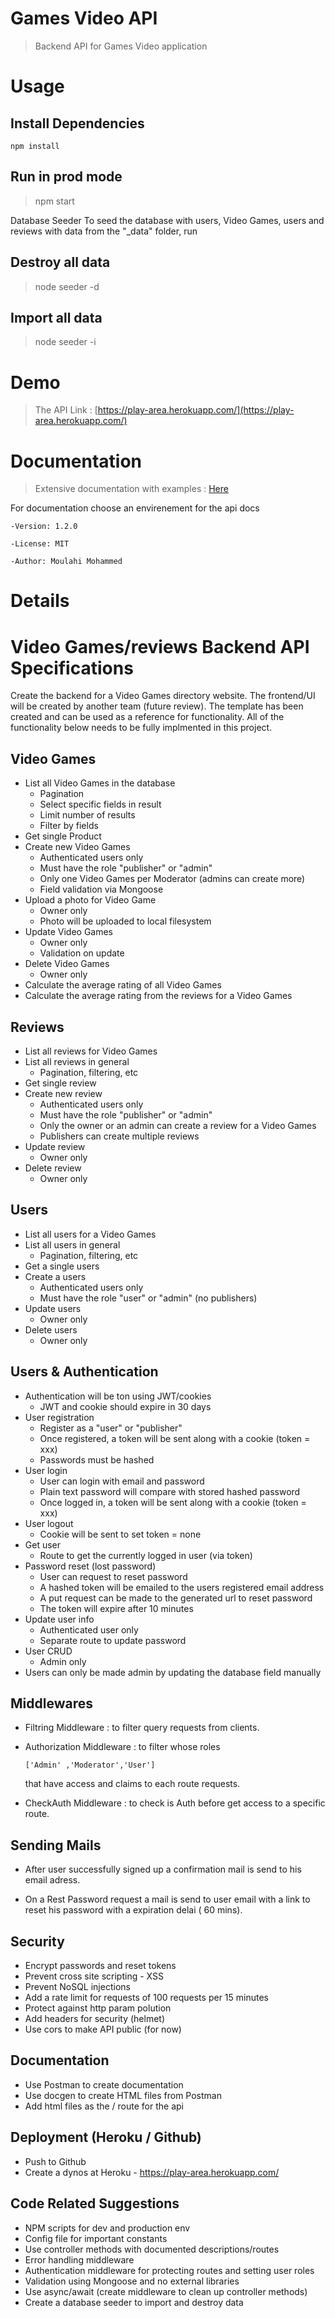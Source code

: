 # Games Video API

> Backend API for Games Video application

# Usage

## Install Dependencies

```
npm install
```

## Run in prod mode

> npm start

Database Seeder
To seed the database with users, Video Games, users and reviews with data from the "\_data" folder, run

## Destroy all data

> node seeder -d

## Import all data

> node seeder -i

# Demo

> The API Link : [https://play-area.herokuapp.com/](https://play-area.herokuapp.com/)

# Documentation

> Extensive documentation with examples : [Here](https://documenter.getpostman.com/view/13825305/TzCQaRcs#51f35aa5-3a79-4d2a-8840-711930b932e3)

For documentation choose an envirenement for the api docs


```
-Version: 1.2.0

-License: MIT

-Author: Moulahi Mohammed
```

# Details

# Video Games/reviews Backend API Specifications

Create the backend for a Video Games directory website. The frontend/UI will be created by another team (future review). The template has been created and can be used as a reference for functionality. All of the functionality below needs to be fully implmented in this project.

## Video Games

- List all Video Games in the database
  - Pagination
  - Select specific fields in result
  - Limit number of results
  - Filter by fields
- Get single Product
- Create new Video Games
  - Authenticated users only
  - Must have the role "publisher" or "admin"
  - Only one Video Games per Moderator (admins can create more)
  - Field validation via Mongoose
- Upload a photo for Video Game
  - Owner only
  - Photo will be uploaded to local filesystem
- Update Video Games
  - Owner only
  - Validation on update
- Delete Video Games
  - Owner only
- Calculate the average rating of all Video Games
- Calculate the average rating from the reviews for a Video Games

## Reviews

- List all reviews for Video Games
- List all reviews in general
  - Pagination, filtering, etc
- Get single review
- Create new review
  - Authenticated users only
  - Must have the role "publisher" or "admin"
  - Only the owner or an admin can create a review for a Video Games
  - Publishers can create multiple reviews
- Update review
  - Owner only
- Delete review
  - Owner only

## Users

- List all users for a Video Games
- List all users in general
  - Pagination, filtering, etc
- Get a single users
- Create a users
  - Authenticated users only
  - Must have the role "user" or "admin" (no publishers)
- Update users
  - Owner only
- Delete users
  - Owner only

## Users & Authentication

- Authentication will be ton using JWT/cookies
  - JWT and cookie should expire in 30 days
- User registration
  - Register as a "user" or "publisher"
  - Once registered, a token will be sent along with a cookie (token = xxx)
  - Passwords must be hashed
- User login
  - User can login with email and password
  - Plain text password will compare with stored hashed password
  - Once logged in, a token will be sent along with a cookie (token = xxx)
- User logout
  - Cookie will be sent to set token = none
- Get user
  - Route to get the currently logged in user (via token)
- Password reset (lost password)
  - User can request to reset password
  - A hashed token will be emailed to the users registered email address
  - A put request can be made to the generated url to reset password
  - The token will expire after 10 minutes
- Update user info
  - Authenticated user only
  - Separate route to update password
- User CRUD
  - Admin only
- Users can only be made admin by updating the database field manually

## Middlewares

- Filtring Middleware : to filter query requests from clients.
- Authorization Middleware : to filter whose roles

  `['Admin' ,'Moderator','User']`

  that have access and claims to each route requests.

- CheckAuth Middleware : to check is Auth before get access to a specific route.

## Sending Mails

- After user successfully signed up a confirmation mail is send to his email adress.

- On a Rest Password request a mail is send to user email with a link to reset his password with a expiration delai ( 60 mins).

## Security

- Encrypt passwords and reset tokens
- Prevent cross site scripting - XSS
- Prevent NoSQL injections
- Add a rate limit for requests of 100 requests per 15 minutes
- Protect against http param polution
- Add headers for security (helmet)
- Use cors to make API public (for now)

## Documentation

- Use Postman to create documentation
- Use docgen to create HTML files from Postman
- Add html files as the / route for the api

## Deployment (Heroku / Github)

- Push to Github
- Create a dynos at Heroku - https://play-area.herokuapp.com/

## Code Related Suggestions

- NPM scripts for dev and production env
- Config file for important constants
- Use controller methods with documented descriptions/routes
- Error handling middleware
- Authentication middleware for protecting routes and setting user roles
- Validation using Mongoose and no external libraries
- Use async/await (create middleware to clean up controller methods)
- Create a database seeder to import and destroy data
